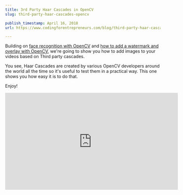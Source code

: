 ```yaml
---
title: 3rd Party Haar Cascades in OpenCV
slug: third-party-haar-cascades-opencv

publish_timestamp: April 16, 2018
url: https://www.codingforentrepreneurs.com/blog/third-party-haar-cascades-opencv/

---
```



Building on [face recognition with OpenCV](https://www.codingforentrepreneurs.com/blog/opencv-python-face-recognition-and-identification/) and [how to add a watermark and overlay with OpenCV](https://www.codingforentrepreneurs.com/blog/python-opencv-overlay-watermark/), we're going to show you how to add images to your videos based on Third party cascades. 

You see, Haar Cascades are created by various OpenCV developers around the world all the time so it's useful to test them in a practical way. This one shows you how easy it is to do that.

Enjoy!

<iframe width="560" height="315" src="https://www.youtube.com/embed/HZ3mhgbjtRU" frameborder="0" allow="autoplay; encrypted-media" allowfullscreen></iframe>
